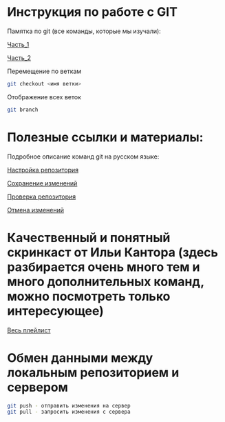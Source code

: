 # Инструкция по работе с GIT


Памятка по git (все команды, которые мы изучали):

 [Часть_1](https://habr.com/ru/post/541258/)

 [Часть_2](https://habr.com/ru/post/542616/)

Перемещение по веткам
```sh
git checkout <имя ветки>
```

Отображение всех веток
```sh
git branch
```

# Полезные ссылки и материалы:
Подробное описание команд git на русском языке:

 [Настройка репозитория](https://www.atlassian.com/ru/git/tutorials/setting-up-a-repository)
 
 [Сохранение изменений](https://www.atlassian.com/ru/git/tutorials/saving-changes)
 
 [Проверка репозитория](https://www.atlassian.com/ru/git/tutorials/inspecting-a-repository)
 
 [Отмена изменений](https://www.atlassian.com/ru/git/tutorials/undoing-changes)

# Качественный и понятный скринкаст от Ильи Кантора (здесь разбирается очень много тем и много дополнительных команд, можно посмотреть только интересующее)

 [Весь плейлист](https://vimeo.com/showcase/5616060)

# Обмен данными между локальным репозиторием и сервером
```sh
git push - отправить изменения на сервер
git pull - запросить изменения с сервера
```
